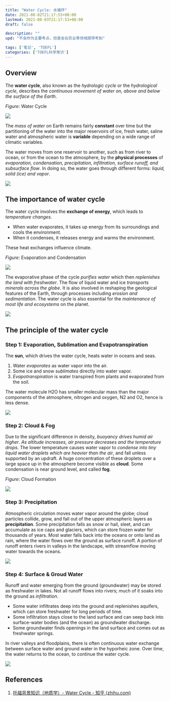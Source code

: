 ```yaml
---
title: "Water Cycle: 水循环"
date: 2021-08-02T21:17:53+08:00
lastmod: 2021-08-03T21:17:53+08:00
draft: false

description: ""
upd: "不会作为主要考点，但是会在农业等领域顺带考到"

tags: ['笔记', 'TOEFL']
categories: ['TOEFL科学常识']
---
```


## Overview

The **water cycle**, also known as the *hydrologic cycle* or the *hydrological cycle*, describes the *continuous movement of water on, above and below the surface of the Earth*. 

*Figure*: Water Cycle

![](https://cdn.jsdelivr.net/gh/henrywu97/FigBed@master/Figs/20210818195531.jpg)

The *mass of water* on Earth remains fairly **constant** over time but the partitioning of the water into the major reservoirs of ice, fresh water, saline water and atmospheric water is **variable** depending on a wide range of climatic variables. 

The water moves from one reservoir to another, such as from river to ocean, or from the ocean to the atmosphere, by the **physical processes** of *evaporation, condensation, precipitation, infiltration, surface runoff, and subsurface flow*. In doing so, the water goes through different forms: *liquid, solid (ice) and vapor*.

![](https://cdn.jsdelivr.net/gh/henrywu97/FigBed@master/Figs/20210818200841.jpg)

## The importance of water cycle

The water cycle involves the **exchange of energy**, which leads to *temperature changes*. 

- When water evaporates, it takes up energy from its surroundings and cools the environment. 
- When it condenses, it releases energy and warms the environment. 

These heat exchanges influence climate.

*Figure*: Evaporation and Condensation

![](https://cdn.jsdelivr.net/gh/henrywu97/FigBed@master/Figs/20210818201246.jpg)

The evaporative phase of the cycle *purifies water* which then *replenishes the land with freshwater*. The flow of liquid water and ice *transports minerals across the globe*. It is also involved in reshaping the geological features of the Earth, through processes including *erosion and sedimentation*. The water cycle is also essential for the *maintenance of most life and ecosystems* on the planet.

![](https://cdn.jsdelivr.net/gh/henrywu97/FigBed@master/Figs/20210818201348.jpg)

## The principle of the water cycle

### Step 1: Evaporation, Sublimation and Evapotranspiration

The **sun**, which drives the water cycle, heats water in oceans and seas. 

1. Water *evaporates* as water vapor into the air. 
2. Some ice and snow *sublimates* directly into water vapor.
3. *Evapotranspiration* is water transpired from plants and evaporated from the soil. 

The water molecule H2O has smaller molecular mass than the major components of the atmosphere, nitrogen and oxygen, N2 and O2, hence is less dense. 

![](https://cdn.jsdelivr.net/gh/henrywu97/FigBed@master/Figs/20210818211333.jpg)

### Step 2: Cloud & Fog

Due to the significant difference in density, *buoyancy drives humid air higher*. *As altitude increases, air pressure decreases and the temperature drops*. The lower temperature causes water vapor to *condense into tiny liquid water droplets which are heavier than the air*, and fall unless supported by an updraft. A huge concentration of these droplets over a large space up in the atmosphere become visible as **cloud**. Some condensation is near ground level, and called **fog**.

*Figure*: Cloud Formation

![](https://cdn.jsdelivr.net/gh/henrywu97/FigBed@master/Figs/20210818211856.jpg)

### Step 3: Precipitation

Atmospheric circulation moves water vapor around the globe; cloud particles collide, grow, and fall out of the upper atmospheric layers as **precipitation**. Some precipitation falls as snow or hail, sleet, and can accumulate as ice caps and glaciers, which can store frozen water for thousands of years. Most water falls back into the oceans or onto land as rain, where the water flows over the ground as surface runoff. A portion of runoff enters rivers in valleys in the landscape, with streamflow moving water towards the oceans. 

![](https://cdn.jsdelivr.net/gh/henrywu97/FigBed@master/Figs/20210818211930.jpg)

### Step 4: Surface & Groud Water

Runoff and water emerging from the ground (groundwater) may be stored as freshwater in lakes. Not all runoff flows into rivers; much of it soaks into the ground as *infiltration*. 

- Some water infiltrates deep into the ground and replenishes aquifers, which can store freshwater for long periods of time. 
- Some infiltration stays close to the land surface and can seep back into surface-water bodies (and the ocean) as groundwater discharge. 
- Some groundwater finds openings in the land surface and comes out as freshwater springs. 

In river valleys and floodplains, there is often continuous water exchange between surface water and ground water in the hyporheic zone. Over time, the water returns to the ocean, to continue the water cycle.

![](https://cdn.jsdelivr.net/gh/henrywu97/FigBed@master/Figs/20210818220957.jpg)

## References

1. [托福背景知识（地质学）- Water Cycle - 知乎 (zhihu.com)](https://zhuanlan.zhihu.com/p/350985461)